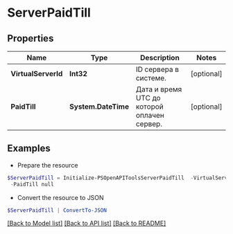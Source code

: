 # ServerPaidTill
## Properties

Name | Type | Description | Notes
------------ | ------------- | ------------- | -------------
**VirtualServerId** | **Int32** | ID сервера в системе. | [optional] 
**PaidTill** | **System.DateTime** | Дата и время UTC до которой оплачен сервер. | [optional] 

## Examples

- Prepare the resource
```powershell
$ServerPaidTill = Initialize-PSOpenAPIToolsServerPaidTill  -VirtualServerId 6935 `
 -PaidTill null
```

- Convert the resource to JSON
```powershell
$ServerPaidTill | ConvertTo-JSON
```

[[Back to Model list]](../README.md#documentation-for-models) [[Back to API list]](../README.md#documentation-for-api-endpoints) [[Back to README]](../README.md)

